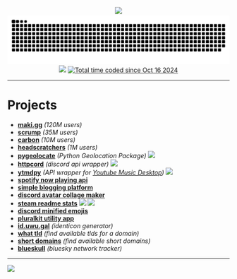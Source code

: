 <p align="center">
    <a href="https://uwu.gal"><img src="https://uwu.gal/button.png" height=62/></a>
    <a href="https://uwu.gal"><img src="https://raw.githubusercontent.com/ijsbol/ijsbol/refs/heads/output/github-contribution-grid-snake-dark.svg"></a>
    <a href="https://uwu.gal"><img src="https://api.uwu.gal/stats/views/image?colour=E93909&label_colour=555555&label=profile%20views"></a>
    <a href="https://wakatime.com/@scrumpy"> <img src="https://wakatime.com/badge/user/43346e4f-0734-4170-8497-1c663c8584c2.svg?style=for-the-badge&color=E93909" alt="Total time coded since Oct 16 2024" /></a>
</p>
<hr>
<h1>Projects</h1>
<ul>
    <li><b><a href="https://maki.gg">maki.gg</a></b> <i>(120M users)</i></li>
    <li><b><a href="https://scrumpbot.com">scrump</a></b> <i>(35M users)</i></li>
    <li><b><a href="https://crbn.cfd">carbon</a></b> <i>(10M users)</i></li>
    <li><b><a href="https://headscratchers.xyz">headscratchers</a></b> <i>(1M users)</i></li>
    <li><b><a href="https://github.com/ijsbol/pygeolocate">pygeolocate</a></b> <i>(Python Geolocation Package)</i> <img src="https://img.shields.io/pypi/dm/pygeolocate?style=for-the-badge" height=20 /></li>
    <li><b><a href="https://github.com/ijsbol/httpcord">httpcord</a></b> <i>(discord api wrapper)</i> <img src="https://img.shields.io/pypi/dm/httpcord?style=for-the-badge" height=20 /></li>
    <li><b><a href="https://github.com/ijsbol/ytmdpy">ytmdpy</a></b> <i>(API wrapper for <a href="https://github.com/ytmdesktop/ytmdesktop">Youtube Music Desktop</a>)</i> <img src="https://img.shields.io/pypi/dm/ytmdpy?style=for-the-badge" height=20 /></li>
    <li><b><a href="https://github.com/ijsbol/spotify-now-playing-api">spotify now playing api</a></b></li>
    <li><b><a href="https://github.com/ijsbol/simple-blogging-platform">simple blogging platform</a></b></li>
    <li><b><a href="https://github.com/ijsbol/discord-avatar-collage-maker">discord avatar collage maker</a></b></li>
    <li><b><a href="https://github.com/ijsbol/steam-readme-stats">steam readme stats</a></b> <a href="https://steam-readme-stats.uwu.gal"><img src="https://steam-readme-stats.uwu.gal/api/76561198242540404/stats/badge/playtime?format=total_hours&style=for-the-badge&color=E93909" height=20 /></a> <a href="https://steam-readme-stats.uwu.gal"><img src="https://steam-readme-stats.uwu.gal/api/76561198242540404/stats/badge/games?style=for-the-badge&color=E93909" height=20/></a></li>
    <li><b><a href="https://github.com/ijsbol/discord-minified-emojis">discord minified emojis</a></b></li>
    <li><b><a href="https://github.com/ijsbol/pluralkit-utility-app">pluralkit utility app</a></b></li>
    <li><b><a href="https://github.com/ijsbol/id.uwu.gal">id.uwu.gal</a></b> <i>(identicon generator)</i></li>
    <li><b><a href="https://github.com/ijsbol/what-tld">what tld</a></b> <i>(find available tlds for a domain)</i></li>
    <li><b><a href="https://github.com/ijsbol/short-domains">short domains</a></b> <i>(find available short domains)</i></li>
    <li><b><a href="https://uwu.gal/blueskull">blueskull</a></b> <i>(bluesky network tracker)</i></li>
</ul>
<hr>
<a href="https://uwu.gal"><img src="https://did.institute/static/images/banner2.gif"/></a>
